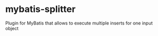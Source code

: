 mybatis-splitter
================

Plugin for MyBatis that allows to execute multiple inserts for one input object
